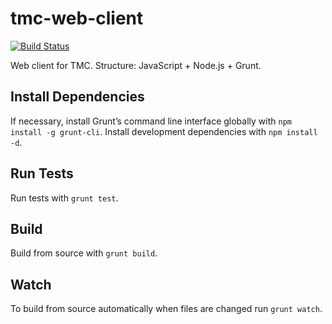 # tmc-web-client

[![Build Status](https://travis-ci.org/kesapojat/tmc-web-client.svg)](https://travis-ci.org/kesapojat/tmc-web-client)

Web client for TMC. Structure: JavaScript + Node.js + Grunt.

## Install Dependencies

If necessary, install Grunt’s command line interface globally with `npm install -g grunt-cli`. Install development dependencies with `npm install -d`.

## Run Tests

Run tests with `grunt test`.

## Build

Build from source with `grunt build`.

## Watch

To build from source automatically when files are changed run `grunt watch`.
